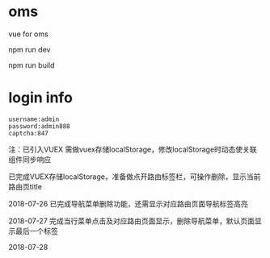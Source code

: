 # oms
vue for oms

npm run dev

npm run build 

# login info

    username:admin
    password:admin888
    captcha:847

注：已引入VUEX 需做vuex存储localStorage，修改localStorage时动态使关联组件同步响应

已完成VUEX存储localStorage，准备做点开路由标签栏，可操作删除，显示当前路由页title

2018-07-26  已完成导航菜单删除功能，还需显示对应路由页面导航标签高亮

2018-07-27  完成当行菜单点击及对应路由页面显示，删除导航菜单，默认页面显示最后一个标签

2018-07-28  
